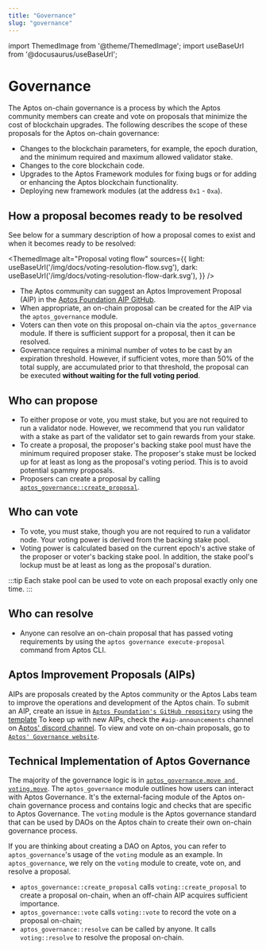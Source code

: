 ```yaml
---
title: "Governance"
slug: "governance"
---
```

import ThemedImage from '@theme/ThemedImage';
import useBaseUrl from '@docusaurus/useBaseUrl';

# Governance

The Aptos on-chain governance is a process by which the Aptos community members can create and vote on proposals that minimize the cost of blockchain upgrades. The following describes the scope of these proposals for the Aptos on-chain governance:

- Changes to the blockchain parameters, for example, the epoch duration, and the minimum required and maximum allowed validator stake.
- Changes to the core blockchain code. 
- Upgrades to the Aptos Framework modules for fixing bugs or for adding or enhancing the Aptos blockchain functionality.
- Deploying new framework modules (at the address `0x1` - `0xa`).

## How a proposal becomes ready to be resolved

See below for a summary description of how a proposal comes to exist and when it becomes ready to be resolved:

<ThemedImage
alt="Proposal voting flow"
sources={{
    light: useBaseUrl('/img/docs/voting-resolution-flow.svg'),
    dark: useBaseUrl('/img/docs/voting-resolution-flow-dark.svg'),
  }}
/>

- The  Aptos community can suggest an Aptos Improvement Proposal (AIP) in the [Aptos Foundation AIP GitHub](https://github.com/aptos-foundation/AIPs).
- When appropriate, an on-chain proposal can be created for the AIP via the `aptos_governance` module. 
- Voters can then vote on this proposal on-chain via the `aptos_governance` module. If there is sufficient support for a proposal, then it can be resolved.
- Governance requires a minimal number of votes to be cast by an expiration threshold. However, if sufficient votes, more than 50% of the total supply, are accumulated prior to that threshold, the proposal can be executed **without waiting for the full voting period**.

## Who can propose

- To either propose or vote, you must stake, but you are not required to run a validator node. However, we recommend that you run validator with a stake as part of the validator set to gain rewards from your stake.
- To create a proposal, the proposer's backing stake pool must have the minimum required proposer stake. The proposer's stake must be locked up for at least as long as the proposal's voting period. This is to avoid potential spammy proposals. 
- Proposers can create a proposal by calling [`aptos_governance::create_proposal`](https://github.com/aptos-labs/aptos-core/blob/27a255ebc662817944435349afc4ec33ea317e64/aptos-move/framework/aptos-framework/sources/aptos_governance.move#L183).

## Who can vote

- To vote, you must stake, though you are not required to run a validator node. Your voting power is derived from the backing stake pool. 
- Voting power is calculated based on the current epoch's active stake of the proposer or voter's backing stake pool. In addition, the stake pool's lockup must be at least as long as the proposal's duration.

:::tip
Each stake pool can be used to vote on each proposal exactly only one time.
:::

## Who can resolve
- Anyone can resolve an on-chain proposal that has passed voting requirements by using the `aptos governance execute-proposal` command from Aptos CLI. 

## Aptos Improvement Proposals (AIPs)

AIPs are proposals created by the Aptos community or the Aptos Labs team to improve the operations and development of the Aptos chain. 
To submit an AIP, create an issue in [`Aptos Foundation's GitHub repository`](https://github.com/aptos-foundation/AIPs/issues) using the [template](https://github.com/aptos-foundation/AIPs/blob/main/TEMPLATE.md)
To keep up with new AIPs, check the `#aip-announcements` channel on [Aptos' discord channel](https://discord.gg/aptoslabs). 
To view and vote on on-chain proposals, go to [`Aptos' Governance website`](https://governance.aptosfoundation.org/). 

## Technical Implementation of Aptos Governance
The majority of the governance logic is in [`aptos_governance.move and voting.move`](https://github.com/aptos-labs/aptos-core/blob/main/aptos-move/framework/aptos-framework/sources). 
The `aptos_governance` module outlines how users can interact with Aptos Governance. It's the external-facing module of the Aptos on-chain governance process and contains logic and checks that are specific to Aptos Governance.
The `voting` module is the Aptos governance standard that can be used by DAOs on the Aptos chain to create their own on-chain governance process.

If you are thinking about creating a DAO on Aptos, you can refer to `aptos_governance`'s usage of the `voting` module as an example. 
In `aptos_governance`, we rely on the `voting` module to create, vote on, and resolve a proposal.
- `aptos_governance::create_proposal` calls `voting::create_proposal` to create a proposal on-chain, when an off-chain AIP acquires sufficient importance. 
- `aptos_governance::vote` calls `voting::vote` to record the vote on a proposal on-chain; 
- `aptos_governance::resolve` can be called by anyone. It calls `voting::resolve` to resolve the proposal on-chain. 

